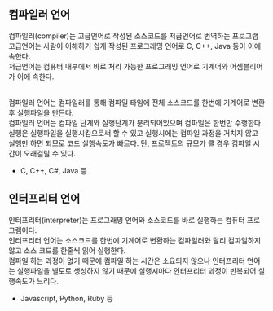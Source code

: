 ## 컴파일러 언어
컴파일러(compiler)는 고급언어로 작성된 소스코드를 저급언어로 번역하는 프로그램<br>
고급언어는 사람이 이해하기 쉽게 작성된 프로그래밍 언어로 C, C++, Java 등이 이에 속한다.<br>
저급언어는 컴퓨터 내부에서 바로 처리 가능한 프로그래밍 언어로 기계어와 어셈블리어가 이에 속한다.<br><br>


컴파일러 언어는 컴파일러를 통해 컴파일 타임에 전체 소스코드를 한번에 기계어로 변환 후 실행파일을 만든다.<br>
컴파일러 언어는 컴파일 단계와 실행단계가 분리되어있으며 컴파일은 한번만 수행한다.<br>
실행은 실행파일을 실행시킴으로써 할 수 있고 실행시에는 컴파일 과정을 거치지 않고 실행만 하면 되므로 코드 실행속도가 빠르다. 단, 프로젝트의 규모가 클 경우 컴파일 시간이 오래걸릴 수 있다.

- C, C++, C#, Java 등


## 인터프리터 언어
인터프리터(interpreter)는 프로그래밍 언어와 소스코드를 바로 실행하는 컴퓨터 프로그램이다.<br>
인터프리터 언어는 소스코드를 한번에 기계어로 변환하는 컴파일러와 달리 컴파일하지않고 소스 코드를 한줄씩 읽어 실행한다.<br>
컴파일 하는 과정이 없기 때문에 컴파일 하는 시간은 소요되지 않으나 인터프리터 언어는 실행파일을 별도로 생성하지 않기 때문에 실행시마다 인터프리터 과정이 반복되어 실행속도가 느리다.
- Javascript, Python, Ruby 등